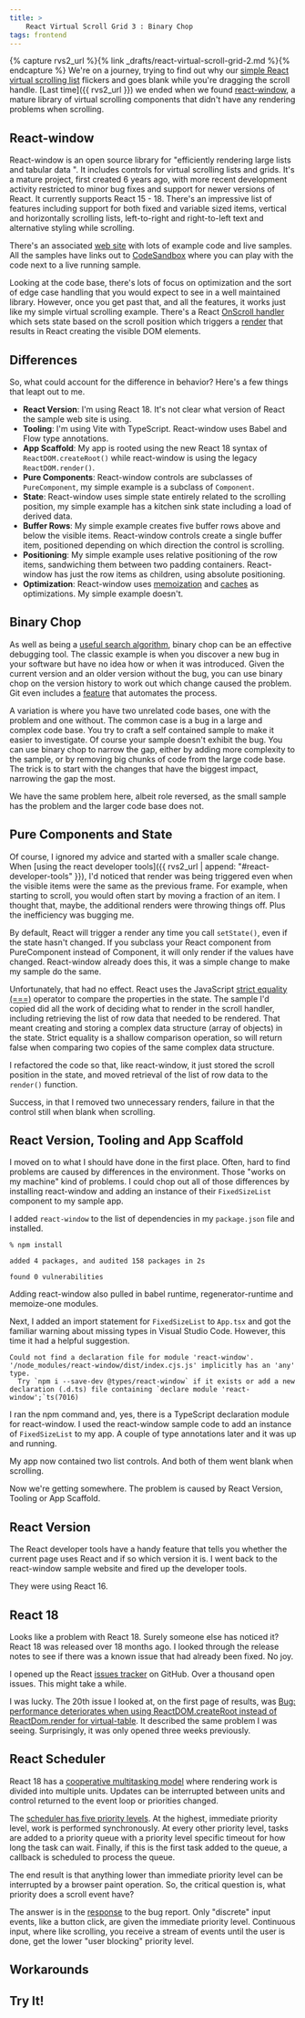 ```yaml
---
title: >
    React Virtual Scroll Grid 3 : Binary Chop
tags: frontend
---
```


{% capture rvs2_url %}{% link _drafts/react-virtual-scroll-grid-2.md %}{% endcapture %}
We're on a journey, trying to find out why our [simple React virtual scrolling list](https://github.com/TheCandidStartup/react-virtual-scroll-grid) flickers and goes blank while you're dragging the scroll handle. 
[Last time]({{ rvs2_url }}) we ended when we found [react-window](https://github.com/bvaughn/react-window), a mature library of virtual scrolling components that didn't have any rendering problems when scrolling. 

## React-window

React-window is an open source library for "efficiently rendering large lists and tabular data ". It includes controls for virtual scrolling lists and grids. It's a mature project, first created 6 years ago, with more recent development activity restricted to minor bug fixes and support for newer versions of React. It currently supports React 15 - 18. There's an impressive list of features including support for both fixed and variable sized items, vertical and horizontally scrolling lists, left-to-right and right-to-left text and alternative styling while scrolling. 

There's an associated [web site](https://react-window.now.sh/) with lots of example code and live samples. All the samples have links out to [CodeSandbox](https://codesandbox.io/s/github/bvaughn/react-window/tree/master/website/sandboxes/fixed-size-list-vertical) where you can play with the code next to a live running sample. 

Looking at the code base, there's lots of focus on optimization and the sort of edge case handling that you would expect to see in a well maintained library. However, once you get past that, and all the features, it works just like my simple virtual scrolling example. There's a React [OnScroll handler](https://github.com/bvaughn/react-window/blob/6ff5694ac810617515acf74401ba68fe2951133b/src/createListComponent.js#L590) which sets state based on the scroll position which triggers a [render](https://github.com/bvaughn/react-window/blob/6ff5694ac810617515acf74401ba68fe2951133b/src/createListComponent.js#L310) that results in React creating the visible DOM elements.

## Differences

So, what could account for the difference in behavior? Here's a few things that leapt out to me.
* **React Version**: I'm using React 18. It's not clear what version of React the sample web site is using.
* **Tooling**: I'm using Vite with TypeScript. React-window uses Babel and Flow type annotations.
* **App Scaffold**: My app is rooted using the new React 18 syntax of `ReactDOM.createRoot()` while react-window is using the legacy `ReactDOM.render()`.
* **Pure Components**: React-window controls are subclasses of `PureComponent`, my simple example is a subclass of `Component`.
* **State**: React-window uses simple state entirely related to the scrolling position, my simple example has a kitchen sink state including a load of derived data.
* **Buffer Rows**: My simple example creates five buffer rows above and below the visible items. React-window controls create a single buffer item, positioned depending on which direction the control is scrolling. 
* **Positioning**: My simple example uses relative positioning of the row items, sandwiching them between two padding containers. React-window has just the row items as children, using absolute positioning. 
* **Optimization**: React-window uses [memoization](https://github.com/alexreardon/memoize-one) and [caches](https://github.com/bvaughn/react-window/blob/6ff5694ac810617515acf74401ba68fe2951133b/src/createListComponent.js#L468) as optimizations. My simple example doesn't. 


## Binary Chop

As well as being a [useful search algorithm](https://en.wikipedia.org/wiki/Binary_search_algorithm), binary chop can be an effective debugging tool. The classic example is when you discover a new bug in your software but have no idea how or when it was introduced. Given the current version and an older version without the bug, you can use binary chop on the version history to work out which change caused the problem. Git even includes a [feature](https://git-scm.com/docs/git-bisect) that automates the process. 

A variation is where you have two unrelated code bases, one with the problem and one without. The common case is a bug in a large and complex code base. You try to craft a self contained sample to make it easier to investigate. Of course your sample doesn't exhibit the bug. You can use binary chop to narrow the gap, either by adding more complexity to the sample, or by removing big chunks of code from the large code base. The trick is to start with the changes that have the biggest impact, narrowing the gap the most. 

We have the same problem here, albeit role reversed, as the small sample has the problem and the larger code base does not. 

## Pure Components and State

Of course, I ignored my advice and started with a smaller scale change. When [using the react developer tools]({{ rvs2_url | append: "#react-developer-tools" }}), I'd noticed that render was being triggered even when the visible items were the same as the previous frame. For example, when starting to scroll, you would often start by moving a fraction of an item. I thought that, maybe, the additional renders were throwing things off. Plus the inefficiency was bugging me. 

By default, React will trigger a render any time you call `setState()`, even if the state hasn't changed. If you subclass your React component from PureComponent instead of Component, it will only render if the values have changed. React-window already does this, it was a simple change to make my sample do the same.

Unfortunately, that had no effect. React uses the JavaScript [strict equality (===)](https://developer.mozilla.org/en-US/docs/Web/JavaScript/Reference/Operators/Strict_equality) operator to compare the properties in the state. The sample I'd copied did all the work of deciding what to render in the scroll handler, including retrieving the list of row data that needed to be rendered. That meant creating and storing a complex data structure (array of objects) in the state. Strict equality is a shallow comparison operation, so will return false when comparing two copies of the same complex data structure.

I refactored the code so that, like react-window, it just stored the scroll position in the state, and moved retrieval of the list of row data to the `render()` function. 

Success, in that I removed two unnecessary renders, failure in that the control still when blank when scrolling. 

## React Version, Tooling and App Scaffold

I moved on to what I should have done in the first place. Often, hard to find problems are caused by differences in the environment. Those "works on my machine" kind of problems. I could chop out all of those differences by installing react-window and adding an instance of their `FixedSizeList` component to my sample app. 

I added `react-window` to the list of dependencies in my `package.json` file and installed. 

```
% npm install

added 4 packages, and audited 158 packages in 2s

found 0 vulnerabilities
```

Adding react-window also pulled in babel runtime, regenerator-runtime and memoize-one modules. 

Next, I added an import statement for `FixedSizeList` to `App.tsx` and got the familiar warning about missing types in Visual Studio Code. However, this time it had a helpful suggestion.

```
Could not find a declaration file for module 'react-window'. '/node_modules/react-window/dist/index.cjs.js' implicitly has an 'any' type.
  Try `npm i --save-dev @types/react-window` if it exists or add a new declaration (.d.ts) file containing `declare module 'react-window';`ts(7016)
```

I ran the npm command and, yes, there is a TypeScript declaration module for react-window. I used the react-window sample code to add an instance of `FixedSizeList` to my app. A couple of type annotations later and it was up and running.

My app now contained two list controls. And both of them went blank when scrolling. 

Now we're getting somewhere. The problem is caused by React Version, Tooling or App Scaffold. 

## React Version

The React developer tools have a handy feature that tells you whether the current page uses React and if so which version it is. I went back to the react-window sample website and fired up the developer tools. 

They were using React 16. 

## React 18

Looks like a problem with React 18. Surely someone else has noticed it? React 18 was released over 18 months ago. I looked through the release notes to see if there was a known issue that had already been fixed. No joy.

I opened up the React [issues tracker](https://github.com/facebook/react/issues) on GitHub. Over a thousand open issues. This might take a while. 

I was lucky. The 20th issue I looked at, on the first page of results, was [Bug: performance deteriorates when using ReactDOM.createRoot instead of ReactDom.render for virtual-table](https://github.com/facebook/react/issues/27524).  It described the same problem I was seeing. Surprisingly, it was only opened three weeks previously. 

## React Scheduler

React 18 has a [cooperative multitasking model](https://github.com/reactwg/react-18/discussions/27) where rendering work is divided into multiple units. Updates can be interrupted between units and control returned to the event loop or priorities changed.

The [scheduler has five priority levels](https://jser.dev/react/2022/03/16/how-react-scheduler-works/). At the highest, immediate priority level, work is performed synchronously. At every other priority level, tasks are added to a priority queue with a priority level specific timeout for how long the task can wait. Finally, if this is the first task added to the queue, a callback is scheduled to process the queue. 

The end result is that anything lower than immediate priority level can be interrupted by a browser paint operation. So, the critical question is, what priority does a scroll event have? 

The answer is in the [response](https://github.com/facebook/react/issues/27524#issuecomment-1769792689) to the bug report. Only "discrete" input events, like a button click, are given the immediate priority level. Continuous input, where like scrolling, you receive a stream of events until the user is done, get the lower "user blocking" priority level. 

## Workarounds

## Try It!

